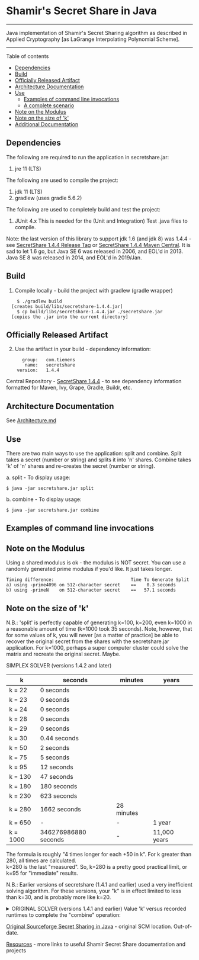 # Shamir's Secret Share in Java

----

Java implementation of Shamir's Secret Sharing algorithm 
as described in Applied Cryptography [as LaGrange Interpolating Polynomial Scheme].

----

Table of contents

 * [Dependencies](#dependencies)
 * [Build](#build)
 * [Officially Released Artifact](#officially-released-artifact)
 * [Architecture Documentation](#architecture-documentation)
 * [Use](#use)
   * [Examples of command line invocations](#examples-of-command-line-invocations)
   * [A complete scenario](#a-complete-scenario)
 * [Note on the Modulus](#note-on-the-modulus)
 * [Note on the size of 'k'](#note-on-the-size-of-k)
 * [Additional Documentation](#additional-documentation)


## Dependencies

The following are required to run the application in secretshare.jar:
 1. jre 11 (LTS)
 

The following are used to compile the project:
 1.  jdk 11 (LTS)
 2.  gradlew (uses gradle 5.6.2)


The following are used to completely build and test the project:
 1.  JUnit 4.x
This is needed for the (Unit and Integration) Test .java files to compile.
 
Note: the last version of this library to support jdk 1.6 (and jdk 8) was 1.4.4 - see [SecretShare 1.4.4 Release Tag] or [SecretShare 1.4.4 Maven Central].  It is sad to let 1.6 go, but Java SE 6 was released in 2006, and EOL'd in 2013.  Java SE 8 was released in 2014, and EOL'd in 2019/Jan.



## Build

1. Compile locally - build the project with gradlew (gradle wrapper)
```
    $ ./gradlew build
  [creates build/libs/secretshare-1.4.4.jar]
    $ cp build/libs/secretshare-1.4.4.jar ./secretshare.jar
  [copies the .jar into the current directory]
```

## Officially Released Artifact

2. Use the artifact in your build - dependency information:
```
      group:   com.tiemens
       name:   secretshare
    version:   1.4.4
```
Central Repository - [SecretShare 1.4.4] - to see dependency information
formatted for Maven, Ivy, Grape, Gradle, Buildr, etc.


## Architecture Documentation

See [Architecture.md](docs/Architecture.md)


## Use

   There are two main ways to use the application: split and combine.
   Split takes a secret (number or string) and splits it into 'n' shares.
   Combine takes 'k' of 'n' shares and re-creates the secret (number or string).

   a. split  - To display usage:
   ```
   $ java -jar secretshare.jar split
   ```

   b. combine  - To display usage:
   ```
   $ java -jar secretshare.jar combine
   ```

## Examples of command line invocations





## Note on the Modulus

Using a shared modulus is ok - the modulus is NOT secret.
You can use a randomly generated prime modulus if you'd like.
It just takes longer.

```
Timing difference:                             Time To Generate Split
a) using -prime4096 on 512-character secret    ==    0.3 seconds
b) using -primeN    on 512-character secret    ==   57.1 seconds
```

## Note on the size of 'k'

N.B.: 'split' is perfectly capable of generating k=100, k=200, even k=1000
        in a reasonable amount of time (k=1000 took 35 seconds).
      Note, however, that for some values of k,  you will never [as
        a matter of practice] be able to recover the original secret
        from the shares with the secretshare.jar application.
      For k=1000, perhaps a super computer cluster
        could solve the matrix and recreate the original secret.  Maybe.

SIMPLEX SOLVER (versions 1.4.2 and later)

| k      |  seconds    | minutes | years |
| ---    | ---         | ---     | ---   |
|k = 22  |   0 seconds | | |
|k = 23  |   0 seconds | | |
|k = 24  |   0 seconds | | |
|k = 28  |   0 seconds | | |
|k = 29  |   0 seconds | | |
|k = 30  |   0.44 seconds
|k = 50  |   2 seconds
|k = 75  |   5 seconds
|k = 95  |  12 seconds
|k = 130 |  47 seconds
|k = 180 | 180 seconds
|k = 230 | 623 seconds
|k = 280 |1662 seconds | 28 minutes |
|k = 650 |     -       |  -         |                1 year
|k = 1000| 346276986880 seconds | - |           11,000 years

The formula is roughly "4 times longer for each +50 in k".
For k greater than 280, all times are calculated.  
k=280 is the last "measured".
So, k=280 is a pretty good practical limit, or k=95 for "immediate" results.

N.B.: Earlier versions of secretshare (1.4.1 and earlier) used a very
        inefficient solving algorithm.  For these versions, your "k" is
        in effect limited to less than k=30, and is probably more like k=20.

<details>
  <summary>ORIGINAL SOLVER (versions 1.4.1 and earlier)
Value 'k' versus recorded runtimes to complete the "combine" operation:</summary>

| k     |  seconds   | minutes    | hours    | days     |
|-------|------------|------------|----------|----------|
k = 19  |   3 seconds|
k = 20  |  10 seconds|
k = 21  |  39 seconds|
k = 22  | 156 seconds|
k = 23  | 646 seconds|
k = 24  |2460 seconds| 41 minutes |
k = 25  |            |164 minutes |
k = 26  |            |656 minutes | 11 hours |
k = 27  |            |            | 44 hours |
k = 28  |            |            |176 hours |  7.3 days|
k = 29  |            |            |          | 30   days|
k = 30  |            |            |          |120   days|

The formula is roughly 10 * 4^(k - 20) seconds.
For k greather than 25, all times are calculated. 
k=24 is the last "measured".
For k = 90, that works out to be  = 10 * 4^(90 - 20) = 1E42 seconds.
Since a year has ~3E7 seconds, that will never happen.
So, k=25 is a pretty good practical limit, or k=20 for "immediate" results.
</details>




[Original Sourceforge Secret Sharing in Java] - original SCM location.  Out-of-date.

[Resources] - more links to useful Shamir Secret Share documentation and projects


[Original Sourceforge Secret Sharing in Java]:http://secretsharejava.sourceforge.net/
[Resources]:extrastuff/resources.md
[SecretShare1.4.1]:http://mvnrepository.com/artifact/com.tiemens/secretshare/1.4.1
[SecretShare1.4.2]:http://mvnrepository.com/artifact/com.tiemens/secretshare/1.4.2
[SecretShare1.4.3]:http://mvnrepository.com/artifact/com.tiemens/secretshare/1.4.3
[SecretShare 1.4.4]:http://mvnrepository.com/artifact/com.tiemens/secretshare/1.4.4
[SecretShare1.4.4.alt]:https://search.maven.org/#artifactdetails%7Ccom.tiemens%7Csecretshare%7C1.4.4%7Cjar
[SecretShare 1.4.4 Release Tag]:https://github.com/timtiemens/secretshare/releases/tag/v1.4.4
[SecretShare 1.4.4 Maven Central]:http://mvnrepository.com/artifact/com.tiemens/secretshare/1.4.4
